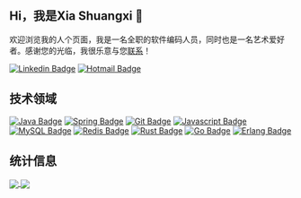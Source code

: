 ## Hi，我是Xia Shuangxi 👋

欢迎浏览我的人个页面，我是一名全职的软件编码人员，同时也是一名艺术爱好者。感谢您的光临，我很乐意与您[联系](https://www.linkedin.com/in/xiashuangxi/)！

[![Linkedin Badge](https://img.shields.io/static/v1?&logo=LinkedIn&label=LinkedIn&message=xiashuangxi&color=0077B5&style=flat-square&link=https://www.linkedin.com/in/xiashuangxi/)](https://www.linkedin.com/in/xiashuangxi/)
[![Hotmail Badge](https://img.shields.io/static/v1?&logo=Microsoft%20Outlook&label=Email&message=xiashuangxi&color=0078D4&style=flat-square&link=mailto:xiashuangxi@hotmail.com)](mailto:xiashuangxi@hotmail.com)

## 技术领域

[![Java Badge](https://img.shields.io/static/v1?&logo=Java&label=Java&message=Java&color=007396&style=flat-square)](https://img.shields.io/static/v1?&logo=Java&label=Java&message=Java&color=0077B5&style=flat-square)
[![Spring Badge](https://img.shields.io/static/v1?&logo=Spring&label=Spring&message=Spring&color=6DB33F&style=flat-square)](https://img.shields.io/static/v1?&logo=Spring&label=Spring&message=Spring&color=6DB33F&style=flat-square)
[![Git Badge](https://img.shields.io/static/v1?&logo=Git&label=Git&message=Git&color=F05032&style=flat-square)](https://img.shields.io/static/v1?&logo=Git&label=Git&message=Git&color=F05032&style=flat-square)
[![Javascript Badge](https://img.shields.io/static/v1?&logo=JavaScript&label=JavaScript&message=JavaScript&color=F7DF1E&style=flat-square)](https://img.shields.io/static/v1?&logo=JavaScript&label=JavaScript&message=JavaScript&color=F7DF1E&style=flat-square)
[![MySQL Badge](https://img.shields.io/static/v1?&logo=MySQL&label=MySQL&message=MySQL&color=4479A1&style=flat-square)](https://img.shields.io/static/v1?&logo=MySQL&label=MySQL&message=MySQL&color=4479A1&style=flat-square)
[![Redis Badge](https://img.shields.io/static/v1?&logo=Redis&label=Redis&message=Redis&color=DC382D&style=flat-square)](https://img.shields.io/static/v1?&logo=Redis&label=Redis&message=Redis&color=DC382D&style=flat-square)
[![Rust Badge](https://img.shields.io/static/v1?&logo=Rust&label=Rust&message=Rust&color=000000&style=flat-square)](https://img.shields.io/static/v1?&logo=Rust&label=Rust&message=Rust&color=000000&style=flat-square)
[![Go Badge](https://img.shields.io/static/v1?&logo=Go&label=Go&message=Go&color=4479A1&style=flat-square)](https://img.shields.io/static/v1?&logo=Go&label=Go&message=Go&color=4479A1&style=flat-square)
[![Erlang Badge](https://img.shields.io/static/v1?&logo=Erlang&label=Erlang&message=Erlang&color=A90533&style=flat-square)](https://img.shields.io/static/v1?&logo=Erlang&label=Erlang&message=Erlang&color=A90533&style=flat-square)

## 统计信息

<a href="https://github.com/xiashuangxi/xiashuangxi">
  <img align="center" src="https://github-readme-stats.vercel.app/api/top-langs/?username=xiashuangxi&layout=compact&langs_count=10&hide_border=true" />
</a>
<a href="https://github.com/xiashuangxi/xiashuangxi">
  <img align="center" src="https://github-readme-stats.vercel.app/api?username=xiashuangxi&layout = compact&hide_border=true" />
</a>



<!--
**xiashuangxi/xiashuangxi** is a ✨ _special_ ✨ repository because its `README.md` (this file) appears on your GitHub profile.

Here are some ideas to get you started:

- 🔭 I’m currently working on ...
- 🌱 I’m currently learning ...
- 👯 I’m looking to collaborate on ...
- 🤔 I’m looking for help with ...
- 💬 Ask me about ...
- 📫 How to reach me: ...
- 😄 Pronouns: ...
- ⚡ Fun fact: ...
-->
